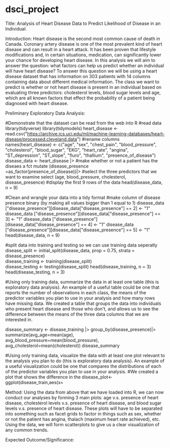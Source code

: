 # dsci_project
Title: Analysis of Heart Disease Data to Predict Likelihood of Disease in an Individual.

Introduction: Heart disease is the second most common cause of death in Canada. Coronary artery disease is one of the most prevalent kind of heart disease and can result in a heart attack. It has been proven that lifestyle modifications and, in certain situations, medication, can significantly lower your chance for developing heart disease. In this analysis we will aim to answer the question: what factors can help us predict whether an individual will have heart disease? To answer this question we will be using a heart disease dataset that has information on 303 patients with 14 columns containing data about different medical information. The class we want to predict is whether or not heart disease is present in an individual based on evaluating three predictors: cholesterol levels, blood sugar levels and age, which are all known factors that effect the probability of a patient being diagnosed with heart disease.

Preliminary Exploratory Data Analysis:

#Demonstrate that the dataset can be read from the web into R
 #read data
library(tidyverse)
library(tidymodels)
heart_disease <- read.csv("https://archive.ics.uci.edu/ml/machine-learning-databases/heart-disease/processed.cleveland.data")
    #rename columns
    names(heart_disease) <- c("age", "sex", "chest_pain", "blood_pressure", "cholesterol", "blood_sugar", "EKG", "heart_rate", "angina", "ST_depression", "ST_slope", "fluro", "thallium", "presence_of_disease")
disease_data <- heart_disease |>
    #make whether or not a patient has the diseaes a fct
    mutate (disease_presence =as_factor(presence_of_disease))|>
    #select the three predictors that we want to examine
    select (age, blood_pressure, cholesterol, disease_presence)
 #display the first 9 rows of the data
head(disease_data, n = 9)

#Clean and wrangle your data into a tidy format
#make column of disease presence binary (by making all values bigger than 1 equal to 1)
disease_data ["disease_presence"][disease_data["disease_presence"] == 2] <- "1"
disease_data ["disease_presence"][disease_data["disease_presence"] == 3] <- "1"
disease_data ["disease_presence"][disease_data["disease_presence"] == 4] <- "1"
disease_data ["disease_presence"][disease_data["disease_presence"] == 5] <- "1"
    head(disease_data, n = 9)    
    
#split data into training and testing so we can use training data seperatly
disease_split <- initial_split(disease_data, prop = 0.75, strata = disease_presence)  
disease_training <- training(disease_split)   
disease_testing <- testing(disease_split)
  head(disease_training, n = 3)
  head(disease_testing, n = 3)

#Using only training data, summarize the data in at least one table (this is exploratory data analysis). An example of a useful table could be one that reports the number of observations in each class, the means of the predictor variables you plan to use in your analysis and how many rows have missing data.
We created a table that groups the data into individuals who present heart disease and those who don't, and allows us to see the difference between the means of the three data columns that we are interested in.

disease_summary <- disease_training |> 
    group_by(disease_presence)|>
    summarize(avg_age=mean(age), avg_blood_pressure=mean(blood_pressure), avg_cholesterol=mean(cholesterol))
disease_summary

#Using only training data, visualize the data with at least one plot relevant to the analysis you plan to do (this is exploratory data analysis). An example of a useful visualization could be one that compares the distributions of each of the predictor variables you plan to use in your analysis.
#We created a plot that shows the difference in the 
disease_plot<- ggplot(disease_train,aes(x= 
            
Method: Using the data from above that we have loaded into R, we can now conduct our analyses by forming 3 main plots: age v.s. presence of heart disease, cholesterol levels v.s. presence of heart disease, and blood sugar levels v.s. presence of heart disease. These plots will have to be separated into something such as facet grids to factor in things such as sex, whether or not the patient has angina, thalach (maximum heart rate achieved), etc. Using the data, we will form scatterplots to give us a clear visualization of any common trends.

Expected Outcome/Significance:


